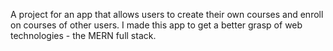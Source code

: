 A project for an app that allows users to create their own courses and enroll on courses of other users. I made this app to get a better grasp of web technologies - the MERN full stack.

